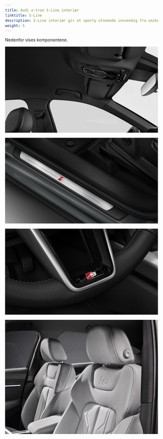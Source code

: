 ```yaml
---
title: Audi e-tron S-Line interiør
linktitle: S-Line
description: S-Line interiør gir et sporty utseende innvendig fra unike S-line alternativer.
weight: 5
---
```


Nedenfor vises komponentene.

![S-line sportsseter](roof.png "Sort tak i S-line")

![S-line sportsseter](doorinlay.png "S-line dørinnlegg")

![S-line sportsseter](slinesteeringwheel.png "S-Line Steeringwheel")

![S-line sportsseter](../seats/seats_slinesportseats_2.jpg "S-line sportsseter")
